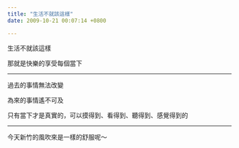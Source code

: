 ```yaml
---
title: "生活不就該這樣"
date: 2009-10-21 00:07:14 +0800

---
```



生活不就該這樣



那就是快樂的享受每個當下



------



過去的事情無法改變



為來的事情遙不可及



只有當下才是真實的，可以摸得到、看得到、聽得到、感覺得到的



------



今天新竹的風吹來是一樣的舒服呢～


